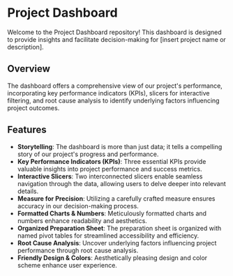 # Project Dashboard

Welcome to the Project Dashboard repository! This dashboard is designed to provide insights and facilitate decision-making for [insert project name or description].

## Overview

The dashboard offers a comprehensive view of our project's performance, incorporating key performance indicators (KPIs), slicers for interactive filtering, and root cause analysis to identify underlying factors influencing project outcomes.

## Features

- **Storytelling**: The dashboard is more than just data; it tells a compelling story of our project's progress and performance.
- **Key Performance Indicators (KPIs)**: Three essential KPIs provide valuable insights into project performance and success metrics.
- **Interactive Slicers**: Two interconnected slicers enable seamless navigation through the data, allowing users to delve deeper into relevant details.
- **Measure for Precision**: Utilizing a carefully crafted measure ensures accuracy in our decision-making process.
- **Formatted Charts & Numbers**: Meticulously formatted charts and numbers enhance readability and aesthetics.
- **Organized Preparation Sheet**: The preparation sheet is organized with named pivot tables for streamlined accessibility and efficiency.
- **Root Cause Analysis**: Uncover underlying factors influencing project performance through root cause analysis.
- **Friendly Design & Colors**: Aesthetically pleasing design and color scheme enhance user experience.


